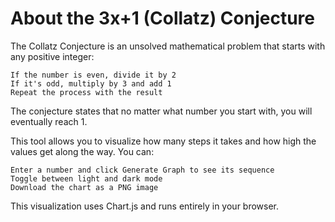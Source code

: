 # About the 3x+1 (Collatz) Conjecture

The Collatz Conjecture is an unsolved mathematical problem that starts with any positive integer:

    If the number is even, divide it by 2
    If it's odd, multiply by 3 and add 1
    Repeat the process with the result

The conjecture states that no matter what number you start with, you will eventually reach 1.

This tool allows you to visualize how many steps it takes and how high the values get along the way. You can:

    Enter a number and click Generate Graph to see its sequence
    Toggle between light and dark mode
    Download the chart as a PNG image

This visualization uses Chart.js and runs entirely in your browser.
